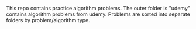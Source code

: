 This repo contains practice algorithm problems. The outer folder is "udemy"  contains algorithm problems from udemy. Problems are sorted into separate folders by problem/algorithm type.
